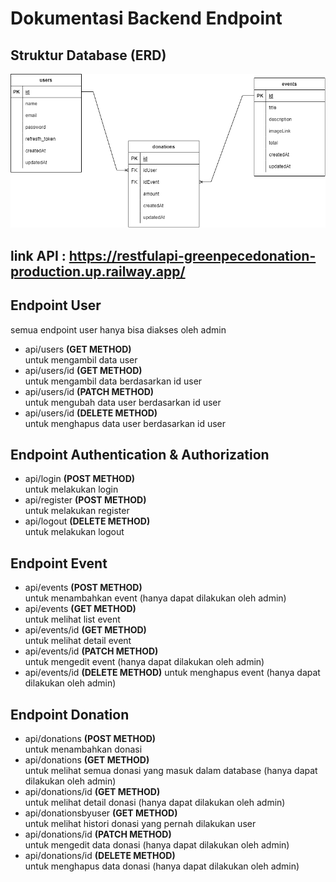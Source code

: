 # Dokumentasi Backend Endpoint

## Struktur Database (ERD)

![ERD Database Table!](/skilvul%20ERD.drawio.png)

## link API : https://restfulapi-greenpecedonation-production.up.railway.app/

## Endpoint User

semua endpoint user hanya bisa diakses oleh admin

- api/users **(GET METHOD)** <br>
  untuk mengambil data user
- api/users/id **(GET METHOD)** <br>
  untuk mengambil data berdasarkan id user
- api/users/id **(PATCH METHOD)** <br>
  untuk mengubah data user berdasarkan id user
- api/users/id **(DELETE METHOD)** <br>
  untuk menghapus data user berdasarkan id user

## Endpoint Authentication & Authorization

- api/login **(POST METHOD)** <br>
  untuk melakukan login
- api/register **(POST METHOD)** <br>
  untuk melakukan register
- api/logout **(DELETE METHOD)** <br>
  untuk melakukan logout

## Endpoint Event

- api/events **(POST METHOD)** <br>
  untuk menambahkan event (hanya dapat dilakukan oleh admin)
- api/events **(GET METHOD)** <br>
  untuk melihat list event
- api/events/id **(GET METHOD)** <br>
  untuk melihat detail event
- api/events/id **(PATCH METHOD)** <br>
  untuk mengedit event (hanya dapat dilakukan oleh admin)
- api/events/id **(DELETE METHOD)**
  untuk menghapus event (hanya dapat dilakukan oleh admin)

## Endpoint Donation

- api/donations **(POST METHOD)** <br>
  untuk menambahkan donasi
- api/donations **(GET METHOD)** <br>
  untuk melihat semua donasi yang masuk dalam database (hanya dapat dilakukan oleh admin)
- api/donations/id **(GET METHOD)** <br>
  untuk melihat detail donasi (hanya dapat dilakukan oleh admin)
- api/donationsbyuser **(GET METHOD)** <br>
  untuk melihat histori donasi yang pernah dilakukan user
- api/donations/id **(PATCH METHOD)** <br>
  untuk mengedit data donasi (hanya dapat dilakukan oleh admin)
- api/donations/id **(DELETE METHOD)** <br>
  untuk menghapus data donasi (hanya dapat dilakukan oleh admin)

